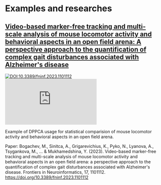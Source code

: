 # Examples and researches

## [Video-based marker-free tracking and multi-scale analysis of mouse locomotor activity and behavioral aspects in an open field arena: A perspective approach to the quantification of complex gait disturbances associated with Alzheimer's disease]("./Video-based_marker-free_tracking_and_multi-scale_analysis.ipynb")

[![DOI:10.3389/fninf.2023.1101112](https://zenodo.org/badge/DOI/10.3389/fninf.2023.1101112.svg)](https://doi.org/10.3389/fninf.2023.1101112)
[![Citation Badge](https://api.juleskreuer.eu/citation-badge.php?doi=10.3389/fninf.2023.1101112)](https://juleskreuer.eu/projekte/citation-badge/)

Example of DPPCA usage for statistical comparision of mouse locomotor activity and behavioral aspects in an open field arena.

Paper: Bogachev, M., Sinitca, A., Grigarevichius, K., Pyko, N., Lyanova, A., Tsygankova, M., ... & Mukhamedshina, Y. (2023). Video-based marker-free tracking and multi-scale analysis of mouse locomotor activity and behavioral aspects in an open field arena: a perspective approach to the quantification of complex gait disturbances associated with Alzheimer's disease. Frontiers in Neuroinformatics, 17, 1101112. https://doi.org/10.3389/fninf.2023.1101112
